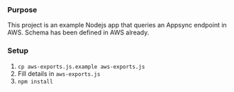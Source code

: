 ### Purpose

This project is an example Nodejs app that queries an Appsync endpoint in AWS. Schema has been defined in AWS already.

### Setup 

1. `cp aws-exports.js.example aws-exports.js`
2. Fill details in `aws-exports.js`
3. `npm install`